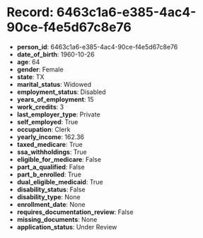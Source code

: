 # Record: 6463c1a6-e385-4ac4-90ce-f4e5d67c8e76

- **person_id**: 6463c1a6-e385-4ac4-90ce-f4e5d67c8e76
- **date_of_birth**: 1960-10-26
- **age**: 64
- **gender**: Female
- **state**: TX
- **marital_status**: Widowed
- **employment_status**: Disabled
- **years_of_employment**: 15
- **work_credits**: 3
- **last_employer_type**: Private
- **self_employed**: True
- **occupation**: Clerk
- **yearly_income**: 162.36
- **taxed_medicare**: True
- **ssa_withholdings**: True
- **eligible_for_medicare**: False
- **part_a_qualified**: False
- **part_b_enrolled**: True
- **dual_eligible_medicaid**: True
- **disability_status**: False
- **disability_type**: None
- **enrollment_date**: None
- **requires_documentation_review**: False
- **missing_documents**: None
- **application_status**: Under Review